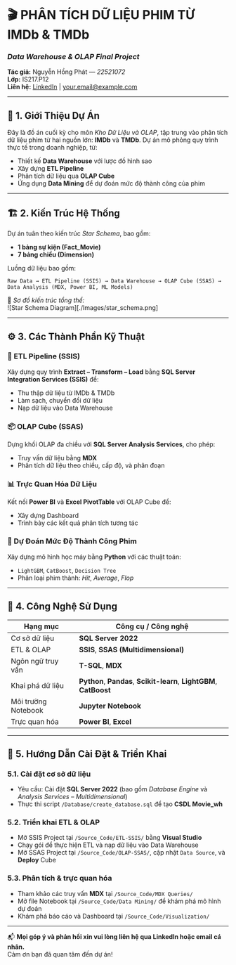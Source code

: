 
# 🎬 PHÂN TÍCH DỮ LIỆU PHIM TỪ IMDb & TMDb
### *Data Warehouse & OLAP Final Project*

**Tác giả:** Nguyễn Hồng Phát — *22521072*  
**Lớp:** IS217.P12  
**Liên hệ:** [LinkedIn](https://www.linkedin.com/in/your-profile-url/) | your.email@example.com

---

## 📌 1. Giới Thiệu Dự Án

Đây là đồ án cuối kỳ cho môn *Kho Dữ Liệu và OLAP*, tập trung vào phân tích dữ liệu phim từ hai nguồn lớn: **IMDb** và **TMDb**. Dự án mô phỏng quy trình thực tế trong doanh nghiệp, từ:

- Thiết kế **Data Warehouse** với lược đồ hình sao  
- Xây dựng **ETL Pipeline**  
- Phân tích dữ liệu qua **OLAP Cube**  
- Ứng dụng **Data Mining** để dự đoán mức độ thành công của phim  

---

## 🏗️ 2. Kiến Trúc Hệ Thống

Dự án tuân theo kiến trúc *Star Schema*, bao gồm:

- **1 bảng sự kiện (Fact_Movie)**  
- **7 bảng chiều (Dimension)**  

Luồng dữ liệu bao gồm:

```
Raw Data → ETL Pipeline (SSIS) → Data Warehouse → OLAP Cube (SSAS) → Data Analysis (MDX, Power BI, ML Models)
```

📌 *Sơ đồ kiến trúc tổng thể:*  
![Star Schema Diagram][./Images/star_schema.png]

---

## ⚙️ 3. Các Thành Phần Kỹ Thuật

### 🔄 ETL Pipeline (SSIS)
Xây dựng quy trình **Extract – Transform – Load** bằng **SQL Server Integration Services (SSIS)** để:

- Thu thập dữ liệu từ IMDb & TMDb  
- Làm sạch, chuyển đổi dữ liệu  
- Nạp dữ liệu vào Data Warehouse  

### 📦 OLAP Cube (SSAS)
Dựng khối OLAP đa chiều với **SQL Server Analysis Services**, cho phép:

- Truy vấn dữ liệu bằng **MDX**  
- Phân tích dữ liệu theo chiều, cấp độ, và phân đoạn  

### 📊 Trực Quan Hóa Dữ Liệu
Kết nối **Power BI** và **Excel PivotTable** với OLAP Cube để:

- Xây dựng Dashboard  
- Trình bày các kết quả phân tích tương tác  

### 🤖 Dự Đoán Mức Độ Thành Công Phim
Xây dựng mô hình học máy bằng **Python** với các thuật toán:

- `LightGBM`, `CatBoost`, `Decision Tree`  
- Phân loại phim thành: *Hit*, *Average*, *Flop*  

---

## 🧰 4. Công Nghệ Sử Dụng

| Hạng mục               | Công cụ / Công nghệ                                           |
|------------------------|---------------------------------------------------------------|
| Cơ sở dữ liệu          | **SQL Server 2022**                                           |
| ETL & OLAP             | **SSIS**, **SSAS (Multidimensional)**                         |
| Ngôn ngữ truy vấn      | **T-SQL**, **MDX**                                            |
| Khai phá dữ liệu       | **Python**, **Pandas**, **Scikit-learn**, **LightGBM**, **CatBoost** |
| Môi trường Notebook    | **Jupyter Notebook**                                          |
| Trực quan hóa          | **Power BI**, **Excel**                                       |

---

## 🚀 5. Hướng Dẫn Cài Đặt & Triển Khai

### 5.1. Cài đặt cơ sở dữ liệu

- Yêu cầu: Cài đặt **SQL Server 2022** (bao gồm *Database Engine* và *Analysis Services – Multidimensional*)  
- Thực thi script `/Database/create_database.sql` để tạo **CSDL Movie_wh**

### 5.2. Triển khai ETL & OLAP

- Mở SSIS Project tại `/Source_Code/ETL-SSIS/` bằng **Visual Studio**  
- Chạy gói để thực hiện ETL và nạp dữ liệu vào Data Warehouse  
- Mở SSAS Project tại `/Source_Code/OLAP-SSAS/`, cập nhật `Data Source`, và **Deploy** Cube  

### 5.3. Phân tích & trực quan hóa

- Tham khảo các truy vấn **MDX** tại `/Source_Code/MDX Queries/`  
- Mở file Notebook tại `/Source_Code/Data Mining/` để khám phá mô hình dự đoán  
- Khám phá báo cáo và Dashboard tại `/Source_Code/Visualization/`
  
---

📬 **Mọi góp ý và phản hồi xin vui lòng liên hệ qua LinkedIn hoặc email cá nhân.**  
Cảm ơn bạn đã quan tâm đến dự án!

